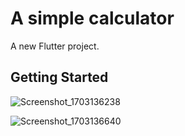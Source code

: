 #  A simple calculator

A new Flutter project.

## Getting Started


![Screenshot_1703136238](https://github.com/Cideepkrishnan/calculator/assets/145324710/1c7e0926-3bc3-485c-b032-53326d5ca600)


![Screenshot_1703136640](https://github.com/Cideepkrishnan/calculator/assets/145324710/cd117d65-c2fa-42ad-b49a-c12b10d8f1e1)
